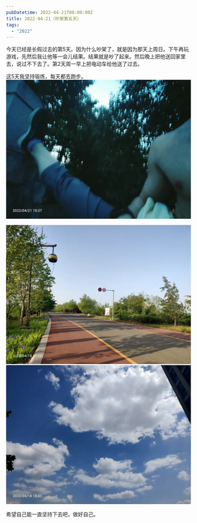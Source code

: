 ```yaml
---
pubDatetime: 2022-04-21T00:00:00Z
title: 2022-04-21（吵架第五天）
tags:
  - "2022"
---
```


今天已经是长假过去的第5天。因为什么吵架了，就是因为那天上周日。下午再玩游戏，先然后我让他等一会儿结果。结果就是吵了起来。然后晚上把他送回家里去，说过不下去了。第2天周一早上把电动车给他送了过去。

这5天我坚持锻炼，每天都去跑步。![](../../img/6904315-5e06180fee25464e.jpg)

![](../../img/6904315-bd481f70c3ef009d.jpg)
![](../../img/6904315-a34c76b1a7b23d31.jpg)

希望自己能一直坚持下去吧，做好自己。
